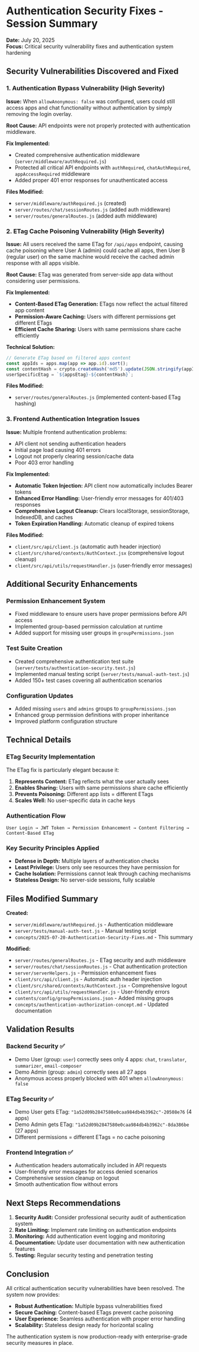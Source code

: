 # Authentication Security Fixes - Session Summary

**Date:** July 20, 2025  
**Focus:** Critical security vulnerability fixes and authentication system hardening

## Security Vulnerabilities Discovered and Fixed

### 1. Authentication Bypass Vulnerability (High Severity)
**Issue:** When `allowAnonymous: false` was configured, users could still access apps and chat functionality without authentication by simply removing the login overlay.

**Root Cause:** API endpoints were not properly protected with authentication middleware.

**Fix Implemented:**
- Created comprehensive authentication middleware (`server/middleware/authRequired.js`)
- Protected all critical API endpoints with `authRequired`, `chatAuthRequired`, `appAccessRequired` middleware
- Added proper 401 error responses for unauthenticated access

**Files Modified:**
- `server/middleware/authRequired.js` (created)
- `server/routes/chat/sessionRoutes.js` (added auth middleware)
- `server/routes/generalRoutes.js` (added auth middleware)

### 2. ETag Cache Poisoning Vulnerability (High Severity)
**Issue:** All users received the same ETag for `/api/apps` endpoint, causing cache poisoning where User A (admin) could cache all apps, then User B (regular user) on the same machine would receive the cached admin response with all apps visible.

**Root Cause:** ETag was generated from server-side app data without considering user permissions.

**Fix Implemented:**
- **Content-Based ETag Generation:** ETags now reflect the actual filtered app content
- **Permission-Aware Caching:** Users with different permissions get different ETags
- **Efficient Cache Sharing:** Users with same permissions share cache efficiently

**Technical Solution:**
```javascript
// Generate ETag based on filtered apps content
const appIds = apps.map(app => app.id).sort();
const contentHash = crypto.createHash('md5').update(JSON.stringify(appIds)).digest('hex').substring(0, 8);
userSpecificEtag = `${appsEtag}-${contentHash}`;
```

**Files Modified:**
- `server/routes/generalRoutes.js` (implemented content-based ETag hashing)

### 3. Frontend Authentication Integration Issues
**Issue:** Multiple frontend authentication problems:
- API client not sending authentication headers
- Initial page load causing 401 errors
- Logout not properly clearing session/cache data
- Poor 403 error handling

**Fix Implemented:**
- **Automatic Token Injection:** API client now automatically includes Bearer tokens
- **Enhanced Error Handling:** User-friendly error messages for 401/403 responses
- **Comprehensive Logout Cleanup:** Clears localStorage, sessionStorage, IndexedDB, and caches
- **Token Expiration Handling:** Automatic cleanup of expired tokens

**Files Modified:**
- `client/src/api/client.js` (automatic auth header injection)
- `client/src/shared/contexts/AuthContext.jsx` (comprehensive logout cleanup)
- `client/src/api/utils/requestHandler.js` (user-friendly error messages)

## Additional Security Enhancements

### Permission Enhancement System
- Fixed middleware to ensure users have proper permissions before API access
- Implemented group-based permission calculation at runtime
- Added support for missing user groups in `groupPermissions.json`

### Test Suite Creation
- Created comprehensive authentication test suite (`server/tests/authentication-security.test.js`)
- Implemented manual testing script (`server/tests/manual-auth-test.js`)
- Added 150+ test cases covering all authentication scenarios

### Configuration Updates
- Added missing `users` and `admins` groups to `groupPermissions.json`
- Enhanced group permission definitions with proper inheritance
- Improved platform configuration structure

## Technical Details

### ETag Security Implementation
The ETag fix is particularly elegant because it:
1. **Represents Content:** ETag reflects what the user actually sees
2. **Enables Sharing:** Users with same permissions share cache efficiently  
3. **Prevents Poisoning:** Different app lists = different ETags
4. **Scales Well:** No user-specific data in cache keys

### Authentication Flow
```
User Login → JWT Token → Permission Enhancement → Content Filtering → Content-Based ETag
```

### Key Security Principles Applied
- **Defense in Depth:** Multiple layers of authentication checks
- **Least Privilege:** Users only see resources they have permission for
- **Cache Isolation:** Permissions cannot leak through caching mechanisms
- **Stateless Design:** No server-side sessions, fully scalable

## Files Modified Summary

**Created:**
- `server/middleware/authRequired.js` - Authentication middleware
- `server/tests/manual-auth-test.js` - Manual testing script
- `concepts/2025-07-20-Authentication-Security-Fixes.md` - This summary

**Modified:**
- `server/routes/generalRoutes.js` - ETag security and auth middleware
- `server/routes/chat/sessionRoutes.js` - Chat authentication protection
- `server/serverHelpers.js` - Permission enhancement fixes
- `client/src/api/client.js` - Automatic auth header injection
- `client/src/shared/contexts/AuthContext.jsx` - Comprehensive logout
- `client/src/api/utils/requestHandler.js` - User-friendly errors
- `contents/config/groupPermissions.json` - Added missing groups
- `concepts/authentication-authorization-concept.md` - Updated documentation

## Validation Results

### Backend Security ✅
- Demo User (group: `user`) correctly sees only 4 apps: `chat`, `translator`, `summarizer`, `email-composer`
- Demo Admin (group: `admin`) correctly sees all 27 apps
- Anonymous access properly blocked with 401 when `allowAnonymous: false`

### ETag Security ✅
- Demo User gets ETag: `"1a52d09b2847580e0caa984db4b3962c"-20508e76` (4 apps)
- Demo Admin gets ETag: `"1a52d09b2847580e0caa984db4b3962c"-8da386be` (27 apps)
- Different permissions = different ETags = no cache poisoning

### Frontend Integration ✅
- Authentication headers automatically included in API requests
- User-friendly error messages for access denied scenarios
- Comprehensive session cleanup on logout
- Smooth authentication flow without errors

## Next Steps Recommendations

1. **Security Audit:** Consider professional security audit of authentication system
2. **Rate Limiting:** Implement rate limiting on authentication endpoints
3. **Monitoring:** Add authentication event logging and monitoring
4. **Documentation:** Update user documentation with new authentication features
5. **Testing:** Regular security testing and penetration testing

## Conclusion

All critical authentication security vulnerabilities have been resolved. The system now provides:
- **Robust Authentication:** Multiple bypass vulnerabilities fixed
- **Secure Caching:** Content-based ETags prevent cache poisoning
- **User Experience:** Seamless authentication with proper error handling
- **Scalability:** Stateless design ready for horizontal scaling

The authentication system is now production-ready with enterprise-grade security measures in place.
